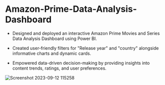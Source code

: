 # Amazon-Prime-Data-Analysis-Dashboard
- Designed and deployed an interactive Amazon Prime Movies and Series Data Analysis Dashboard using Power BI. 
* Created user-friendly filters for "Release year" and "country" alongside informative charts and dynamic cards. 
+ Empowered data-driven decision-making by providing insights into content trends, ratings, and user preferences.


![Screenshot 2023-09-12 115258](https://github.com/whopee/Amazon-Prime-Data-Analysis-Dashboard/assets/55501058/b2236e99-d99c-47c6-a155-fff3d61ded86)
